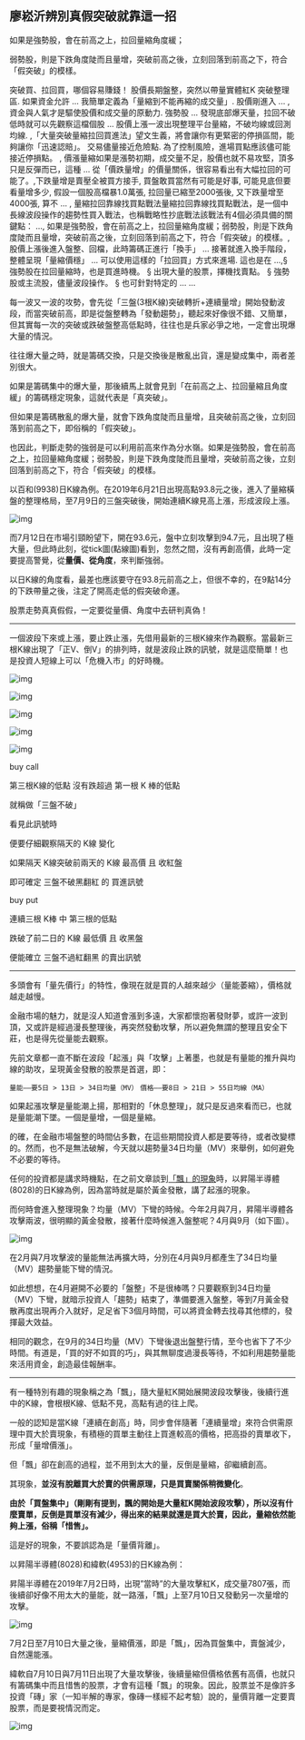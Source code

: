 ## 廖崧沂辨別真假突破就靠這一招

如果是強勢股，會在前高之上，拉回量縮角度緩；

弱勢股，則是下跌角度陡而且量增，突破前高之後，立刻回落到前高之下，符合「假突破」的模樣。

突破買、拉回買，哪個容易賺錢！  股價長期盤整，突然以帶量實體紅K 突破整理區. 如果資金允許 ... 我簡單定義為「量縮到不能再縮的成交量」. 股價剛進入 ... ,資金與人氣才是驅使股價和成交量的原動力. 強勢股 ... 發現底部爆天量，拉回不破低時就可以先觀察這檔個股 ... 股價上漲一波出現整理平台量縮，不破均線或回測均線. ,「大量突破量縮拉回買進法」望文生義，將會讓你有更緊密的停損區間，能夠讓你「迅速認賠」。 交易儘量接近危險點. 為了控制風險，進場買點應該儘可能接近停損點。 , 價漲量縮如果是漲勢初期，成交量不足，股價也就不易攻堅，頂多只是反彈而已，這種 ... 從「價跌量增」的價量關係，很容易看出有大幅拉回的可能了。,下跌量增是賣壓全被買方接手, 買盤敢買當然有可能是好事, 可能見底但要看量增多少, 假設一個股高檔暴1.0萬張, 拉回量已縮至2000張後, 又下跌量增至4000張, 算不 ... , 量縮拉回靠線找買點戰法量縮拉回靠線找買點戰法，是一個中長線波段操作的趨勢性買入戰法，也稱戰略性抄底戰法該戰法有4個必須具備的關鍵點： ..., 如果是強勢股，會在前高之上，拉回量縮角度緩；弱勢股，則是下跌角度陡而且量增，突破前高之後，立刻回落到前高之下，符合「假突破」的模樣。, 股價上漲後進入盤整、回檔，此時籌碼正進行「換手」 ... 接著就進入換手階段，整體呈現「量縮價穩」 ... 可以使用這樣的「拉回買」方式來進場. 這也是在 ...,§ 強勢股在拉回量縮時，也是買進時機。 § 出現大量的股票，擇機找賣點。 § 強勢股或主流股，儘量波段操作。 § 也可針對特定的 ... ...



每一波又一波的攻勢，會先從「三盤(3根K線)突破轉折+連續量增」開始發動波段，而當突破前高，即是從盤整轉為「發動趨勢」，聽起來好像很不錯、又簡單，但其實每一次的突破或跌破盤整高低點時，往往也是兵家必爭之地，一定會出現爆大量的情況。

往往爆大量之時，就是籌碼交換，只是交換後是散亂出貨，還是變成集中，兩者差別很大。

如果是籌碼集中的爆大量，那後續馬上就會見到「在前高之上、拉回量縮且角度緩」的籌碼穩定現象，這就代表是「真突破」。

但如果是籌碼散亂的爆大量，就會下跌角度陡而且量增，且突破前高之後，立刻回落到前高之下，即俗稱的「假突破」。

 

也因此，判斷走勢的強弱是可以利用前高來作為分水嶺。如果是強勢股，會在前高之上，拉回量縮角度緩；弱勢股，則是下跌角度陡而且量增，突破前高之後，立刻回落到前高之下，符合「假突破」的模樣。

 

以百和(9938)日K線為例。在2019年6月21日出現高點93.8元之後，進入了量縮橫盤的整理格局，至7月9日的三盤突破後，開始連續K線見高上漲，形成波段上漲。

![img](images/12.jpg)



而7月12日在市場引頸盼望下，開在93.6元，盤中立刻攻擊到94.7元，且出現了極大量，但此時此刻，從tick圖(點線圖)看到，忽然之間，沒有再創高價，此時一定要提高警覺，從**量價、從角度**，來判斷強弱。

 

以日K線的角度看，最差也應該要守在93.8元前高之上，但很不幸的，在9點14分的下跌帶量之後，注定了開高走低的假突破命運。


股票走勢真真假假，一定要從量價、角度中去研判真偽！



---



一個波段下來或上漲，要止跌止漲，先借用最新的三根K線來作為觀察。當最新三根K線出現了「正V、倒V」的排列時，就是波段止跌的訊號，就是這麼簡單！也是投資人短線上可以「危機入市」的好時機。



![img](images/1.png)

![img](images/2.png)



![img](images/3.png)

![img](images/4.png)

![img](images/5.png)

buy call

第三根K線的低點 沒有跌超過 第一根 K 棒的低點

就稱做「三盤不破」

看見此訊號時

便要仔細觀察隔天的 K線 變化

如果隔天 K線突破前兩天的 K線 最高價 且 收紅盤

即可確定 三盤不破黑翻紅 的 買進訊號



buy put

連續三根 K棒 中 第三根的低點

跌破了前二日的 K線 最低價 且 收黑盤

便能確立 三盤不過紅翻黑 的賣出訊號

---

多頭會有「量先價行」的特性，像現在就是買的人越來越少（量能萎縮），價格就越走越慢。

 

金融市場的魅力，就是沒人知道會漲到多遠，大家都懷抱著發財夢，或許一波到頂，又或許是經過漫長整理後，再突然發動攻擊，所以避免無謂的整理且安全下莊，也是得先從量能去觀察。

先前文章都一直不斷在波段「起漲」與「攻擊」上著墨，也就是有量能的推升與均線的助攻，呈現黃金發散的股票是首選，即：

`量能——要5日 > 13日 > 34日均量（MV）`
`價格——要8日 > 21日 > 55日均線（MA）`



如果起漲攻擊是量能潮上揚，那相對的「休息整理」，就只是反過來看而已，也就是量能潮下墜。一個是量增，一個是量縮。

的確，在金融市場盤整的時間佔多數，在這些期間投資人都是要等待，或者改變標的。然而，也不是無法破解，今天就以趨勢量34日均量（MV）來舉例，如何避免不必要的等待。 

任何的投資都是講求時機點，在之前文章談到[「飄」的現象](https://www.businesstoday.com.tw/article/category/80402/post/201907190027/「上漲量縮」就要趕緊逃命？這2檔股票走勢讓%)時，以昇陽半導體(8028)的日K線為例，因為當時就是屬於黃金發散，講了起漲的現象。

而何時會進入整理現象？均量（MV）下彎的時候。今年2月與7月，昇陽半導體各攻擊兩波，很明顯的黃金發散，接著什麼時候進入盤整呢？4月與9月（如下圖）。

![img](images/8028.png)

在2月與7月攻擊波的量能無法再擴大時，分別在4月與9月都產生了34日均量（MV）趨勢量能下彎的情況。

 

如此想想，在4月避開不必要的「盤整」不是很棒嗎？只要觀察到34日均量（MV）下彎，就暗示投資人「趨勢」結束了，準備要進入盤整，等到7月黃金發散再度出現再介入就好，足足省下3個月時間，可以將資金轉去找尋其他標的，發揮最大效益。

 

相同的觀念，在9月的34日均量（MV）下彎後退出盤整行情，至今也省下了不少時間。有道是，「買的好不如買的巧」，與其無聊度過漫長等待，不如利用趨勢量能來活用資金，創造最佳報酬率。

---



有一種特別有趣的現象稱之為「飄」，隨大量紅K開始展開波段攻擊後，後續行進中的K線，會根根K線、低點不見，高點有過的往上爬。

一般的認知是當K線「連續在創高」時，同步會伴隨著「連續量增」來符合供需原理中買大於賣現象，有積極的買單主動往上買進較高的價格，把高掛的賣單收下，形成「量增價漲」。

但「飄」卻在創高的過程，並不用到太大的量，反倒是量縮，卻繼續創高。

 

其現象，**並沒有脫離買大於賣的供需原理，只是買賣關係稍微變化**。 

**由於「買盤集中」（剛剛有提到，飄的開始是大量紅K開始波段攻擊），所以沒有什麼賣單，反倒是買單沒有減少，得出來的結果就還是買大於賣，因此，量縮依然能夠上漲，俗稱「惜售」。**

這是好的現象，不要誤認為是「量價背離」。

 以昇陽半導體(8028)和緯軟(4953)的日K線為例： 

昇陽半導體在2019年7月2日時，出現”當時”的大量攻擊紅K，成交量7807張，而後續卻好像不用太大的量能，就一路漲，「飄」上至7月10日又發動另一次量增的攻擊。 

![img](images/191.jpg)

7月2日至7月10日大量之後，量縮價漲，即是「飄」，因為買盤集中，賣盤減少，自然還能漲。

緯軟自7月10日與7月11日出現了大量攻擊後，後續量縮但價格依舊有高價，也就只有籌碼集中而且惜售的股票，才會有這種「飄」的現象。因此，股票並不是像許多投資「磚」家（一知半解的專家，像磚一樣經不起考驗）說的，量價背離一定要賣股票，而是要視情況而定。

![img](images/192.jpg)